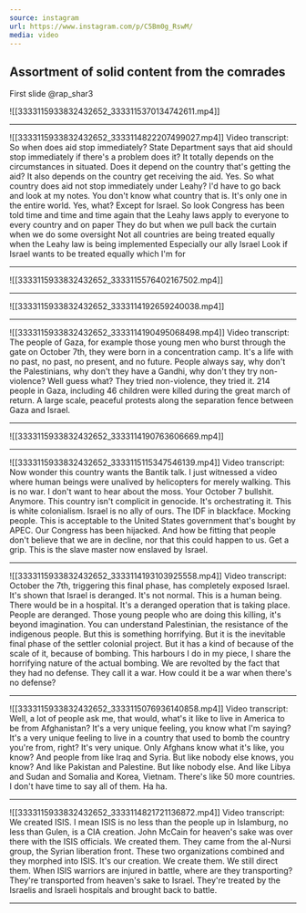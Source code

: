 ```yaml
---
source: instagram
url: https://www.instagram.com/p/C5Bm0g_RswM/
media: video
---
```


## Assortment of solid content from the comrades 
First slide @rap_shar3

![[3333115933832432652_3333115370134742611.mp4]]

---

![[3333115933832432652_3333114822207499027.mp4]]
Video transcript:
	So when does aid stop immediately?
	State Department says that aid should stop immediately if there's a problem does it?
	It totally depends on the circumstances in situated. Does it depend on the country that's getting the aid?
	It also depends on the country get receiving the aid. Yes. So what country does aid not stop immediately under Leahy?
	I'd have to go back and look at my notes. You don't know what country that is. It's only one in the entire world.
	Yes, what?
	Except
	for
	Israel. So look Congress has been told time and time and time again that the Leahy laws apply to everyone to every country and on paper
	They do but when we pull back the curtain when we do some oversight
	Not all countries are being treated equally when the Leahy law is being implemented
	Especially our ally Israel
	Look if Israel wants to be treated equally which I'm for

---

![[3333115933832432652_3333115576402167502.mp4]]

---

![[3333115933832432652_3333114192659240038.mp4]]

---

![[3333115933832432652_3333114190495068498.mp4]]
Video transcript:
	The people of Gaza, for example those young men who burst through the gate on October 7th,
	they were born in a concentration camp.
	It's a life with no past, no past, no present, and no future.
	People always say, why don't the Palestinians, why don't they have a Gandhi, why don't they try non-violence?
	Well guess what? They tried non-violence, they tried it.
	214 people in Gaza, including 46 children were killed during the great march of return.
	A large scale, peaceful protests along the separation fence between Gaza and Israel.


---

![[3333115933832432652_3333114190763606669.mp4]]


---

![[3333115933832432652_3333115115347546139.mp4]]
Video transcript:
Now wonder this country wants the Bantik talk.
I just witnessed a video where human beings were unalived by helicopters
for merely walking. This is no war. I don't want to hear about the moss.
Your October 7 bullshit. Anymore. This country isn't complicit in genocide.
It's orchestrating it. This is white colonialism. Israel is no ally of ours.
The IDF in blackface. Mocking people. This is acceptable to the United States
government that's bought by APEC. Our Congress has been hijacked.
And how be fitting that people don't believe that we are in decline,
nor that this could happen to us. Get a grip. This is the slave master now enslaved by Israel.

---

![[3333115933832432652_3333114193103925558.mp4]]
Video transcript:
	October the 7th, triggering this final phase, has completely exposed Israel.
	It's shown that Israel is deranged. It's not normal. This is a human being. There would be in a
	hospital. It's a deranged operation that is taking place. People are deranged. Those young people
	who are doing this killing, it's beyond imagination. You can understand Palestinian, the
	resistance of the indigenous people. But this is something horrifying. But it is the inevitable
	final phase of the settler colonial project. But it has a kind of because of the scale of it,
	because of bombing. This harbours I do in my piece, I share the horrifying nature of the actual
	bombing. We are revolted by the fact that they had no defense. They call it a war. How could
	it be a war when there's no defense?

---

![[3333115933832432652_3333115076936140858.mp4]]
Video transcript:
	Well, a lot of people ask me, that would,
	what's it like to live in America
	to be from Afghanistan?
	It's a very unique feeling, you know what I'm saying?
	It's a very unique feeling to live in a country
	that used to bomb the country you're from, right?
	It's very unique.
	Only Afghans know what it's like, you know?
	And people from like Iraq and Syria.
	But like nobody else knows, you know?
	And like Pakistan and Palestine.
	But like nobody else.
	And like Libya and Sudan and Somalia and Korea, Vietnam.
	There's like 50 more countries.
	I don't have time to say all of them.
	Ha ha.

---

![[3333115933832432652_3333114821721136872.mp4]]
Video transcript:
	We created ISIS.
	I mean ISIS is no less than the people up in Islamburg,
	no less than Gulen, is a CIA creation.
	John McCain for heaven's sake was over there with the ISIS officials.
	We created them. They came from the al-Nursi group,
	the Syrian liberation front.
	These two organizations combined and they morphed into ISIS.
	It's our creation. We create them. We still direct them.
	When ISIS warriors are injured in battle, where are they transporting?
	They're transported from heaven's sake to Israel.
	They're treated by the Israelis and Israeli hospitals and brought back to battle.

---

